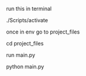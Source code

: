 run this in terminal

./Scripts/activate

once in env go to project_files

cd project_files

run main.py

python main.py
